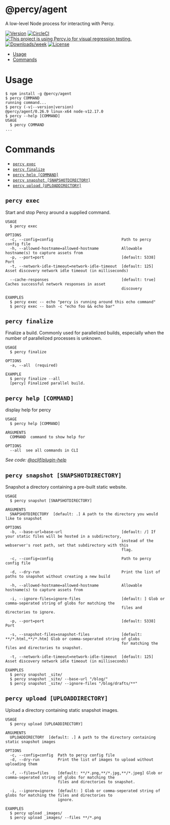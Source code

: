 @percy/agent
============

A low-level Node process for interacting with Percy.

[![Version](https://img.shields.io/npm/v/@percy/agent.svg)](https://npmjs.org/package/@percy/agent)
[![CircleCI](https://circleci.com/gh/percy/percy-agent/tree/master.svg?style=shield)](https://circleci.com/gh/percy/percy-agent/tree/master)
[![This project is using Percy.io for visual regression testing.](https://percy.io/static/images/percy-badge.svg)](https://percy.io/percy/percy-agent)
[![Downloads/week](https://img.shields.io/npm/dw/@percy/agent.svg)](https://npmjs.org/package/@percy/agent)
[![License](https://img.shields.io/npm/l/@percy/agent.svg)](https://github.com/percy/percy-agent/blob/master/package.json)


<!-- toc -->
* [Usage](#usage)
* [Commands](#commands)
<!-- tocstop -->
# Usage
<!-- usage -->
```sh-session
$ npm install -g @percy/agent
$ percy COMMAND
running command...
$ percy (-v|--version|version)
@percy/agent/0.26.9 linux-x64 node-v12.17.0
$ percy --help [COMMAND]
USAGE
  $ percy COMMAND
...
```
<!-- usagestop -->
# Commands
<!-- commands -->
* [`percy exec`](#percy-exec)
* [`percy finalize`](#percy-finalize)
* [`percy help [COMMAND]`](#percy-help-command)
* [`percy snapshot [SNAPSHOTDIRECTORY]`](#percy-snapshot-snapshotdirectory)
* [`percy upload [UPLOADDIRECTORY]`](#percy-upload-uploaddirectory)

## `percy exec`

Start and stop Percy around a supplied command.

```
USAGE
  $ percy exec

OPTIONS
  -c, --config=config                              Path to percy config file
  -h, --allowed-hostname=allowed-hostname          Allowable hostname(s) to capture assets from
  -p, --port=port                                  [default: 5338] Port
  -t, --network-idle-timeout=network-idle-timeout  [default: 125] Asset discovery network idle timeout (in milliseconds)

  --cache-responses                                [default: true] Caches successful network responses in asset
                                                   discovery

EXAMPLES
  $ percy exec -- echo "percy is running around this echo command"
  $ percy exec -- bash -c "echo foo && echo bar"
```

## `percy finalize`

Finalize a build. Commonly used for parallelized builds, especially when the number of parallelized processes is unknown.

```
USAGE
  $ percy finalize

OPTIONS
  -a, --all  (required)

EXAMPLE
  $ percy finalize --all
  [percy] Finalized parallel build.
```

## `percy help [COMMAND]`

display help for percy

```
USAGE
  $ percy help [COMMAND]

ARGUMENTS
  COMMAND  command to show help for

OPTIONS
  --all  see all commands in CLI
```

_See code: [@oclif/plugin-help](https://github.com/oclif/plugin-help/blob/v2.2.1/src/commands/help.ts)_

## `percy snapshot [SNAPSHOTDIRECTORY]`

Snapshot a directory containing a pre-built static website.

```
USAGE
  $ percy snapshot [SNAPSHOTDIRECTORY]

ARGUMENTS
  SNAPSHOTDIRECTORY  [default: .] A path to the directory you would like to snapshot

OPTIONS
  -b, --base-url=base-url                          [default: /] If your static files will be hosted in a subdirectory,
                                                   instead of the webserver's root path, set that subdirectory with this
                                                   flag.

  -c, --config=config                              Path to percy config file

  -d, --dry-run                                    Print the list of paths to snapshot without creating a new build

  -h, --allowed-hostname=allowed-hostname          Allowable hostname(s) to capture assets from

  -i, --ignore-files=ignore-files                  [default: ] Glob or comma-seperated string of globs for matching the
                                                   files and directories to ignore.

  -p, --port=port                                  [default: 5338] Port

  -s, --snapshot-files=snapshot-files              [default: **/*.html,**/*.htm] Glob or comma-seperated string of globs
                                                   for matching the files and directories to snapshot.

  -t, --network-idle-timeout=network-idle-timeout  [default: 125] Asset discovery network idle timeout (in milliseconds)

EXAMPLES
  $ percy snapshot _site/
  $ percy snapshot _site/ --base-url "/blog/"
  $ percy snapshot _site/ --ignore-files "/blog/drafts/**"
```

## `percy upload [UPLOADDIRECTORY]`

Upload a directory containing static snapshot images.

```
USAGE
  $ percy upload [UPLOADDIRECTORY]

ARGUMENTS
  UPLOADDIRECTORY  [default: .] A path to the directory containing static snapshot images

OPTIONS
  -c, --config=config  Path to percy config file
  -d, --dry-run        Print the list of images to upload without uploading them

  -f, --files=files    [default: **/*.png,**/*.jpg,**/*.jpeg] Glob or comma-seperated string of globs for matching the
                       files and directories to snapshot.

  -i, --ignore=ignore  [default: ] Glob or comma-seperated string of globs for matching the files and directories to
                       ignore.

EXAMPLES
  $ percy upload _images/
  $ percy upload _images/ --files **/*.png
```
<!-- commandsstop -->
